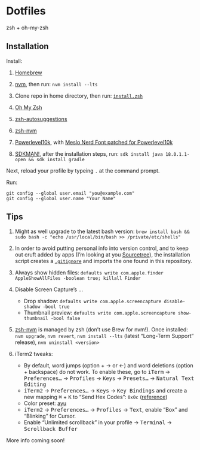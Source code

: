# Dotfiles

zsh + oh-my-zsh

## Installation

Install:

1. [Homebrew](https://brew.sh/)

1. [nvm](https://github.com/nvm-sh/nvm), then run: `nvm install --lts`

1. Clone repo in home directory, then run: [`install.zsh`](install.zsh)

1. [Oh My Zsh](https://github.com/ohmyzsh/ohmyzsh)

1. [zsh-autosuggestions](https://github.com/zsh-users/zsh-autosuggestions)

1. [zsh-nvm](https://github.com/lukechilds/zsh-nvm)

1. [Powerlevel10k](https://github.com/romkatv/powerlevel10k), with [Meslo Nerd Font patched for Powerlevel10k](https://github.com/romkatv/powerlevel10k/blob/master/README.md#fonts)

1. [SDKMAN!](https://sdkman.io/install), after the installation steps, run: `sdk install java 18.0.1.1-open && sdk install gradle`

Next, reload your profile by typeing `.` at the command prompt.

Run:

```
git config --global user.email "you@example.com"
git config --global user.name "Your Name"
```

## Tips

1. Might as well upgrade to the latest bash version: `brew install bash && sudo bash -c "echo /usr/local/bin/bash >> /private/etc/shells"`

1. In order to avoid putting personal info into version control, and to keep out cruft added by apps (I’m looking at you [Sourcetree](https://www.sourcetreeapp.com/)), the installation script creates a [`.gitignore`](.gitignore) and imports the one found in this repository.

1. Always show hidden files: `defaults write com.apple.finder AppleShowAllFiles -boolean true; killall Finder`

1. Disable Screen Capture’s …

    - Drop shadow: `defaults write com.apple.screencapture disable-shadow -bool true`
    - Thumbnail preview: `defaults write com.apple.screencapture show-thumbnail -bool false`

1. [zsh-nvm](https://github.com/lukechilds/zsh-nvm) is managed by zsh (don’t use Brew for nvm!). Once installed: `nvm upgrade`, `nvm revert`, `nvm install --lts` (latest “Long-Term Support” release), `nvm uninstall <version>`

1. iTerm2 tweaks:

    - By default, word jumps (option + → or ←) and word deletions (option + backspace) do not work. To enable these, go to <kbd>iTerm</kbd> → <kbd>Preferences…</kbd> → <kbd>Profiles</kbd> → <kbd>Keys</kbd> → <kbd>Presets…</kbd> → <kbd>Natural Text Editing</kbd>
    - <kbd>iTerm2</kbd> → <kbd>Preferences…</kbd> → <kbd>Keys</kbd> → <kbd>Key Bindings</kbd> and create a new mapping <kbd>⌘</kbd> + <kbd>K</kbd> to “Send Hex Codes”: `0x0c` ([reference](https://superuser.com/a/1036168/201992))
    - Color preset: [ayu](https://raw.githubusercontent.com/mbadolato/iTerm2-Color-Schemes/master/schemes/ayu.itermcolors)
    - <kbd>iTerm2</kbd> → <kbd>Preferences…</kbd> → <kbd>Profiles</kbd> → <kbd>Text</kbd>, enable “Box” and “Blinking” for Cursor.
    - Enable “Unlimited scrollback” in your profile → <kbd>Terminal</kbd> → <kbd>Scrollback Buffer</kbd>

More info coming soon!
